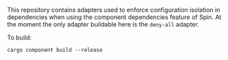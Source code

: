 This repository contains adapters used to enforce configuration isolation in dependencies when using the component dependencies feature of Spin. At the moment the only adapter buildable here is the `deny-all` adapter.

To build:
```
cargo component build --release
```